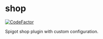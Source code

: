 # shop

[![CodeFactor](https://www.codefactor.io/repository/github/zitref/sklep/badge)](https://www.codefactor.io/repository/github/zitref/sklep)

Spigot shop plugin with custom configuration.
